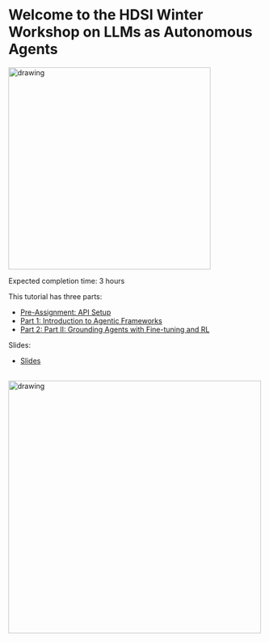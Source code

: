 
# Welcome to the HDSI Winter Workshop on LLMs as Autonomous Agents

<img src="https://drive.google.com/uc?export=view&id=1q4SGPmn6sWQhskt4D-1D09q_6C9FDz_L" alt="drawing" width="400"/>

Expected completion time: 3 hours

This tutorial has three parts:

* [Pre-Assignment: API Setup](https://github.com/mauriciogtec/hdsi-winter-workshop/blob/main/pre-assignment.ipynb)
* [Part 1: Introduction to Agentic Frameworks](https://github.com/mauriciogtec/hdsi-winter-workshop/blob/main/llm-agents-part1.ipynb)
* [Part 2: Part II: Grounding Agents with Fine-tuning and RL](https://github.com/mauriciogtec/hdsi-winter-workshop/blob/main/llm-agents-part2.ipynb)

Slides:

* [Slides](https://github.com/mauriciogtec/hdsi-winter-workshop/blob/main/hdsi-winter-workshop-slides.pdf)


<br>
<img src="https://drive.google.com/uc?export=view&id=1ULuNR1-h3G3C0sjMkEldaQlj38zS8Smc" alt="drawing" width="500"/>
